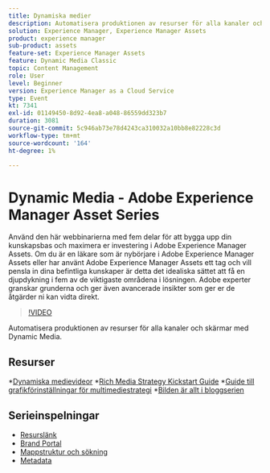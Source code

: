 ```yaml
---
title: Dynamiska medier
description: Automatisera produktionen av resurser för alla kanaler och skärmar
solution: Experience Manager, Experience Manager Assets
product: experience manager
sub-product: assets
feature-set: Experience Manager Assets
feature: Dynamic Media Classic
topic: Content Management
role: User
level: Beginner
version: Experience Manager as a Cloud Service
type: Event
kt: 7341
exl-id: 01149450-8d92-4ea8-a048-86559dd323b7
duration: 3081
source-git-commit: 5c946ab73e78d4243ca310032a10bb8e82228c3d
workflow-type: tm+mt
source-wordcount: '164'
ht-degree: 1%

---
```


# Dynamic Media - Adobe Experience Manager Asset Series

Använd den här webbinarierna med fem delar för att bygga upp din kunskapsbas och maximera er investering i Adobe Experience Manager Assets. Om du är en läkare som är nybörjare i Adobe Experience Manager Assets eller har använt Adobe Experience Manager Assets ett tag och vill pensla in dina befintliga kunskaper är detta det idealiska sättet att få en djupdykning i fem av de viktigaste områdena i lösningen. Adobe experter granskar grunderna och ger även avancerade insikter som ger er de åtgärder ni kan vidta direkt.

>[!VIDEO](https://video.tv.adobe.com/v/332132/?quality=12&learn=on&hidetitle=true)

Automatisera produktionen av resurser för alla kanaler och skärmar med Dynamic Media.

## Resurser

*[Dynamiska medievideor](https://experienceleague.adobe.com/docs/experience-manager-learn/assets/dynamic-media/dynamic-media-overview-feature-video-use.html#dynamic-media)
*[Rich Media Strategy Kickstart Guide](https://www.adobe.com/content/dam/www/us/en/experience-manager/pdfs/dynamic-media-kickstart-guide-2019.pdf)
*[Guide till grafikförinställningar för multimediestrategi](https://www.adobe.com/content/dam/www/us/en/experience-manager/pdfs/dynamic-media-image-preset-guide.pdf)
*[Bilden är allt i bloggserien](https://business.adobe.com/blog/basics/image-is-everything-part-1-has-your-rich-media-strategy-expired)

## Serieinspelningar

* [Resurslänk](asset-link.md)
* [Brand Portal](brand-portal.md)
* [Mappstruktur och sökning](folder-structure-search.md)
* [Metadata](metadata.md)
